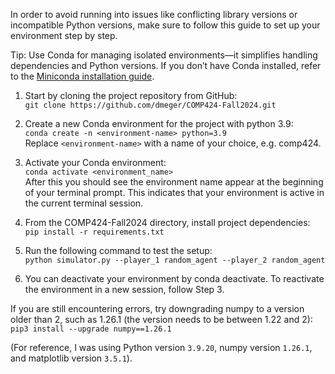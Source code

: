 In order to avoid running into issues like conflicting library versions or incompatible Python versions, make sure to follow this guide to set up your environment step by step.

Tip: Use Conda for managing isolated environments—it simplifies handling dependencies and Python versions. If you don’t have Conda installed, refer to the [Miniconda installation guide](https://www.anaconda.com/docs/getting-started/miniconda/install#quick-command-line-install).

1. Start by cloning the project repository from GitHub: <br>
`git clone https://github.com/dmeger/COMP424-Fall2024.git`

2. Create a new Conda environment for the project with python 3.9: <br>
`conda create -n <environment-name> python=3.9` <br>
Replace `<environment-name>` with a name of your choice, e.g. comp424. 

3. Activate your Conda environment: <br>
`conda activate <environment_name>` <br>
After this you should see the environment name appear at the beginning of your terminal prompt. This indicates that your environment is active in the current terminal session. 

4. From the COMP424-Fall2024 directory, install project dependencies: <br> 
`pip install -r requirements.txt`

5. Run the following command to test the setup: <br>
`python simulator.py --player_1 random_agent --player_2 random_agent`

6. You can deactivate your environment by conda deactivate.
To reactivate the environment in a new session, follow Step 3.

If you are still encountering errors, try downgrading numpy to a version older than 2, such as 1.26.1 (the version needs to be between 1.22 and 2): <br>
`pip3 install --upgrade numpy==1.26.1`

(For reference, I was using Python version `3.9.20`, numpy version `1.26.1`, and matplotlib version `3.5.1`).
